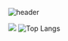 ![header](https://capsule-render.vercel.app/api?type=waving&color=auto&height=300&section=header&text=Welcome&fontAlignY=20&fontSize=90&desc=PyoMin's%20GitHub%20profile)
 

 <img src="http://mazandi.herokuapp.com/api?handle={pyominmin}&theme=cold"/> ![Top Langs](https://github-readme-stats.vercel.app/api/top-langs/?username=pyominmin&layout=compact)
 

